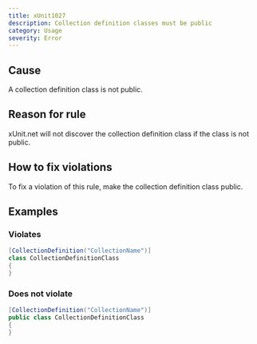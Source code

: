 ```yaml
---
title: xUnit1027
description: Collection definition classes must be public
category: Usage
severity: Error
---
```


## Cause

A collection definition class is not public.

## Reason for rule

xUnit.net will not discover the collection definition class if the class is not public.

## How to fix violations

To fix a violation of this rule, make the collection definition class public.

## Examples

### Violates

```csharp
[CollectionDefinition("CollectionName")]
class CollectionDefinitionClass
{
}
```

### Does not violate

```csharp
[CollectionDefinition("CollectionName")]
public class CollectionDefinitionClass
{
}
```
